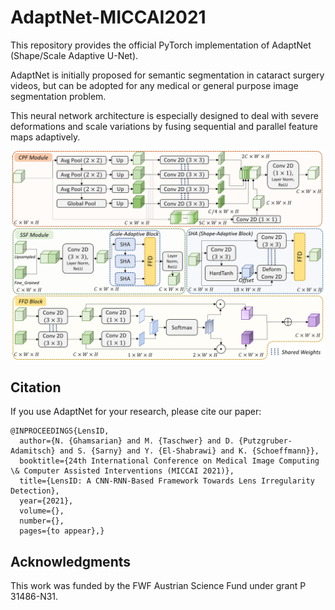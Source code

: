 # AdaptNet-MICCAI2021
This repository provides the official PyTorch implementation of AdaptNet (Shape/Scale Adaptive U-Net).

AdaptNet is initially proposed for semantic segmentation in cataract surgery videos, but can be adopted for any medical or general purpose image segmentation problem.

This neural network architecture is especially designed to deal with severe deformations and scale variations by fusing sequential and parallel feature maps adaptively.

<img src="./Network-Architecture-Images/BD8.png">

## Citation
If you use AdaptNet for your research, please cite our paper:

```
@INPROCEEDINGS{LensID,
  author={N. {Ghamsarian} and M. {Taschwer} and D. {Putzgruber-Adamitsch} and S. {Sarny} and Y. {El-Shabrawi} and K. {Schoeffmann}},
  booktitle={24th International Conference on Medical Image Computing \& Computer Assisted Interventions (MICCAI 2021)}, 
  title={LensID: A CNN-RNN-Based Framework Towards Lens Irregularity Detection}, 
  year={2021},
  volume={},
  number={},
  pages={to appear},}
```

## Acknowledgments

This work was funded by the FWF Austrian Science Fund under grant P 31486-N31.
